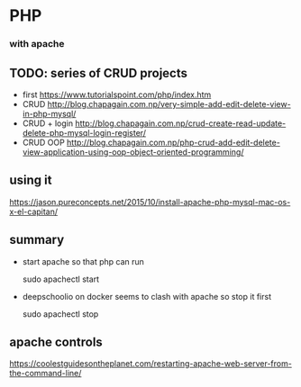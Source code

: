 # PHP
### with apache

## TODO: series of CRUD projects
- first https://www.tutorialspoint.com/php/index.htm
- CRUD http://blog.chapagain.com.np/very-simple-add-edit-delete-view-in-php-mysql/
- CRUD + login http://blog.chapagain.com.np/crud-create-read-update-delete-php-mysql-login-register/
- CRUD OOP http://blog.chapagain.com.np/php-crud-add-edit-delete-view-application-using-oop-object-oriented-programming/

## using it
https://jason.pureconcepts.net/2015/10/install-apache-php-mysql-mac-os-x-el-capitan/

## summary
- start apache so that php can run
	
	sudo apachectl start

- deepschoolio on docker seems to clash with apache so stop it first
	
	sudo apachectl stop

## apache controls
https://coolestguidesontheplanet.com/restarting-apache-web-server-from-the-command-line/
